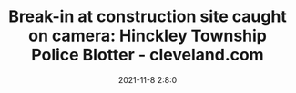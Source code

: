 ---
"title": "Break-in at construction site caught on camera: Hinckley Township Police Blotter - cleveland.com"
"date": "2021-11-8 2:8:0"
"feed_name": "GOOGLENEWSCONSTRUCTION"
"feed_website": "https://news.google.com/search?q=construction%2Bincident&hl=en-US&gl=US&ceid=US:en"
"feed_rss": "https://news.google.com/rss/search?q=construction%2Bincident&hl=en-US&gl=US&ceid=US:en"
"link": "https://www.cleveland.com/community/2021/11/break-in-at-construction-site-caught-on-camera-hinckley-township-police-blotter.html"
"source": "{'href': 'https://www.cleveland.com', 'title': 'cleveland.com'}"
"file": "_posts/2021-1-1-d670974158846bea3879e116c68668f3eee24937.md"
"accident": "1"
"drilling": "0"
"dead": "0"
"injured": "0"
"arrested": "0"
"place": "unknown place"
"where": "unknown site"
"causes": "unknown"
"place_uri": "unknown place"
---